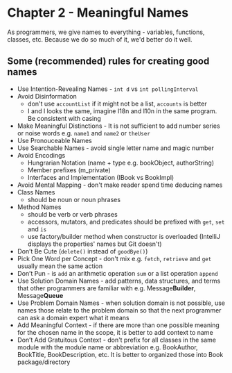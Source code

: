 # Chapter 2 - Meaningful Names
As programmers, we give names to everything - variables, functions, classes, etc. Because we do so much of it, we'd better do it well.

## Some (recommended) rules for creating good names
- Use Intention-Revealing Names - `int d` vs `int pollingInterval`
- Avoid Disinformation 
  - don't use `accountList` if it might not be a list, `accounts` is better
  - I and l looks the same, imagine I18n and l10n in the same program. Be consistent with casing
- Make Meaningful Distinctions - It is not sufficient to add number series or noise words e.g. `name1` and `name2` or `theUser`
- Use Pronouceable Names
- Use Searchable Names - avoid single letter name and magic number
- Avoid Encodings
  - Hungrarian Notation (name + type e.g. bookObject, authorString)
  - Member prefixes (m_private)
  - Interfaces and Implementation (IBook vs BookImpl)
- Avoid Mental Mapping - don't make reader spend time deducing names
- Class Names
  - should be noun or noun phrases
- Method Names
  - should be verb or verb phrases
  - accessors, mutators, and predicates should be prefixed with `get`, `set` and `is`
  - use factory/builder method when constructor is overloaded (IntelliJ displays the properties' names but Git doesn't)
- Don’t Be Cute (`delete()` instead of `goodBye()`)
- Pick One Word per Concept - don't mix e.g. `fetch`, `retrieve` and `get` usually mean the same action
- Don’t Pun - is `add` an arithmetic operation `sum` or a list operation `append`
- Use Solution Domain Names - add patterns, data structures, and terms that other programmers are familiar with e.g. Message**Builder**, Message**Queue**
- Use Problem Domain Names - when solution domain is not possible, use names those relate to the problem domain so that the next programmer can ask a domain expert what it means
- Add Meaningful Context - if there are more than one possible meaning for the chosen name in the scope, it is better to add context to name
- Don’t Add Gratuitous Context - don't prefix for all classes in the same module with the module name or abbreviation e.g. BookAuthor, BookTitle, BookDescription, etc. It is better to organized those into Book package/directory